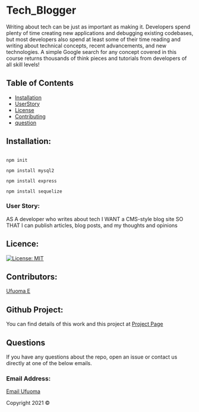 # Tech_Blogger

Writing about tech can be just as important as making it. Developers spend plenty of time creating new applications and debugging existing codebases, but most developers also spend at least some of their time reading and writing about technical concepts, recent advancements, and new technologies. A simple Google search for any concept covered in this course returns thousands of think pieces and tutorials from developers of all skill levels!

## Table of Contents 
- [Installation](#installation)
- [UserStory](#userStory)
- [License](#license)
- [Contributing](#contributing)
- [question](#questions)



## Installation:
```

npm init

npm install mysql2

npm install express

npm install sequelize

```

### User Story:
AS A developer who writes about tech
I WANT a CMS-style blog site
SO THAT I can publish articles, blog posts, and my thoughts and opinions

             

## Licence:

[![License: MIT](https://img.shields.io/badge/License-MIT-yellow.svg)](https://opensource.org/licenses/MIT)

## Contributors:
 
  [Ufuoma E](https://github.com/uekemike)


## Github Project:
You can find details of  this work and this project at [Project Page](https://github.com/uekemike/Tech_Blogger)
            


## Questions
If you have any questions about the repo, open an issue or contact us directly at one of the below emails. 

### Email Address:

[Email Ufuoma](mailto:)


Copyright 2021 &copy;